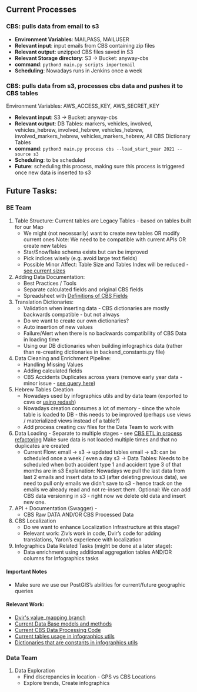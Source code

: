 ## Current Processes

### CBS: pulls data from email to s3
- **Environment Variables**: MAILPASS, MAILUSER
- **Relevant input**: input emails from CBS containing zip files
- **Relevant output**: unzipped CBS files saved in S3
- **Relevant Storage directory**: S3 -> Bucket: anyway-cbs
- **command**: `python3 main.py scripts importemail`
- **Scheduling**: Nowadays runs in Jenkins once a week

### CBS: pulls data from s3, processes cbs data and pushes it to CBS tables
Environment Variables: AWS_ACCESS_KEY, AWS_SECRET_KEY
- **Relevant input**: S3 -> Bucket: anyway-cbs
- **Relevant output**: DB Tables: markers, vehicles, involved, vehicles_hebrew, involved_hebrew, vehicles_hebrew, involved_markers_hebrew, vehicles_markers_hebrew, All CBS Dictionary Tables
- **command**: `python3 main.py process cbs --load_start_year 2021 --source s3`
- **Scheduling**: to be scheduled
- **Future**: scheduling this process, making sure this process is triggered once new data is inserted to s3

## Future Tasks:

### BE Team
1. Table Structure: Current tables are Legacy Tables - based on tables built for our Map
   - We might (not necessarily) want to create new tables OR modify current ones
     Note: We need to be compatible with current APIs OR create new tables
   - Star/Snowflake schema exists but can be improved
   - Pick indices wisely (e.g. avoid large text fields)
   - Possible Minor Affect: Table Size and Tables Index will be reduced - [see current sizes](https://app.redash.io/hasadna/queries/833839/source)
2. Adding Data Documentation:
   - Best Practices / Tools
   - Separate calculated fields and original CBS fields
   - Spreadsheet with [Definitions of CBS Fields](https://docs.google.com/spreadsheets/d/1qaVV7NKXVYNmnxKZ4he2MKZDAjWPHiHfq-U5dcNZM5k)
3. Translation Dictionaries:
    - Validation when inserting data - CBS dictionaries are mostly backwards compatible - but not always
   - Do we want to create our own dictionaries?
   - Auto insertion of new values
   - Failure/Alert when there is no backwards compatibility of CBS Data in loading time
   - Using our DB dictionaries when building infographics data (rather than re-creating dictionaries in backend_constants.py file)
4. Data Cleaning and Enrichment Pipeline:
    - Handling Missing Values
    - Adding calculated fields  
    - CBS Accidents Duplicates across years (remove early year data - minor issue - [see query here](https://app.redash.io/hasadna/queries/834111/source))
5. Hebrew Tables Creation
    - Nowadays used by infographics utils and by data team (exported to csvs or [using redash](https://app.redash.io/hasadna))
    - Nowadays creation consumes a lot of memory - since the whole table is loaded to DB - this needs to be improved (perhaps use views / materialized views instead of a table?)
    - Add process creating csv files for the Data Team to work with
5. Data Loading - Separate to multiple stages - see [CBS ETL in process refactoring](https://docs.google.com/document/d/1LirLg1u7B3ekvcjetj6LhVExijVqctMZ83fJHUYzlrI/edit?usp=sharing)
   Make sure data is not loaded multiple times and that no duplicates are created
   - Current Flow: email -> s3 -> updated tables
     email -> s3: can be scheduled once a week / even a day
     s3 -> Data Tables: Needs to be scheduled when both accident type 1 and accident type 3 of that months are in s3
     Explanation: Nowadays we pull the last data from last 2 emails and insert data to s3 (after deleting previous data), we need to pull only emails we didn't save to s3 - hence track on the emails we already read and not re-insert them.
     Optional: We can add CBS data versioning in s3 - right now we delete old data and insert new one.
6. API + Documentation (Swagger) - 
   - CBS Raw DATA AND/OR CBS Processed Data
7. CBS Localization
   - Do we want to enhance Localization Infrastructure at this stage? 
   - Relevant work: Ziv’s work in code, Dvir’s code for adding translations, Yaron’s experience with localization
8. Infographics Data Related Tasks (might be done at a later stage):
   - Data enrichment using additional aggregation tables AND/OR columns for Infographics tasks

#### Important Notes
- Make sure we use our PostGIS’s abilities for current/future geographic queries

#### Relevant Work:
- [Dvir's value_mapping branch](https://github.com/dvirein/anyway-backend/tree/value_mapping)
- [Current Data Base models and methods](https://github.com/hasadna/anyway/blob/dev/anyway/models.py)
- [Current CBS Data Processing Code](https://github.com/hasadna/anyway/blob/dev/anyway/parsers/cbs/executor.py)
- [Current tables usage in infographics utils](https://github.com/hasadna/anyway/blob/dev/anyway/infographics_utils.py)
- [Dictionaries that are constants in infographics utils](https://github.com/hasadna/anyway/blob/dev/anyway/infographics_dictionaries.py)

### Data Team
1. Data Exploration
   - Find discrepancies in location - GPS vs CBS Locations
   - Explore trends, Create infographics
